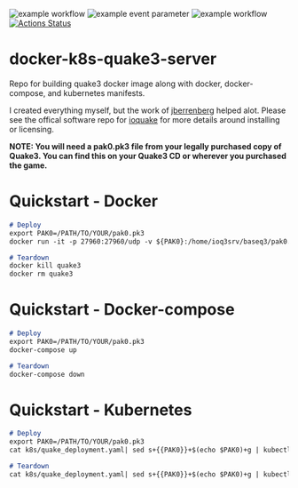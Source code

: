 ![example workflow](https://github.com/github/docs/actions/workflows/docker-image.yml/badge.svg)
![example event parameter](https://github.com/github/docs/actions/workflows/docker-image.yml/badge.svg?event=push)
![example workflow](https://github.com/github/docs/actions/workflows/main.yml/badge.svg)
[![Actions Status](https://github.com/HeyyMrDJ/docker-k8s-quake3-server/workflows/Docker-Image-CI/badge.svg)](https://github.com/HeyyMrDJ/actions)


# docker-k8s-quake3-server
Repo for building quake3 docker image along with docker, docker-compose, and kubernetes manifests.

I created everything myself, but the work of [jberrenberg](https://github.com/jberrenberg/docker-quake3) helped alot. Please see the offical software repo for [ioquake](https://github.com/ioquake/ioq3) for more details around installing or licensing.  

**NOTE: You will need a pak0.pk3 file from your legally purchased copy of Quake3. You can find this on your Quake3 CD or wherever you purchased the game.**

# Quickstart - Docker

  ```Markdown
  # Deploy
  export PAK0=/PATH/TO/YOUR/pak0.pk3
  docker run -it -p 27960:27960/udp -v ${PAK0}:/home/ioq3srv/baseq3/pak0.pk3 --name quake3 ghcr.io/heyymrdj/docker-k8s-quake3:latest 

  # Teardown
  docker kill quake3
  docker rm quake3
  ```

# Quickstart - Docker-compose

  ```Markdown
  # Deploy
  export PAK0=/PATH/TO/YOUR/pak0.pk3
  docker-compose up

  # Teardown
  docker-compose down
  ```

# Quickstart - Kubernetes

  ```Markdown
  # Deploy
  export PAK0=/PATH/TO/YOUR/pak0.pk3
  cat k8s/quake_deployment.yaml| sed s+{{PAK0}}+$(echo $PAK0)+g | kubectl create -f -

  # Teardown
  cat k8s/quake_deployment.yaml| sed s+{{PAK0}}+$(echo $PAK0)+g | kubectl delete -f -
  ```
